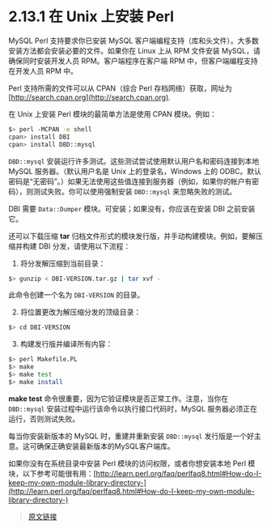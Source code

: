 # 2.13.1 在 Unix 上安装 Perl

MySQL Perl 支持要求你已安装 MySQL 客户端编程支持（库和头文件）。大多数安装方法都会安装必要的文件。如果你在 Linux 上从 RPM 文件安装 MySQL，请确保同时安装开发人员 RPM。客户端程序在客户端 RPM 中，但客户端编程支持在开发人员 RPM 中。

Perl 支持所需的文件可以从 CPAN（综合 Perl 存档网络）获取，网址为 [http://search.cpan.org](http://search.cpan.org).

在 Unix 上安装 Perl 模块的最简单方法是使用 CPAN 模块。例如：

```bash
$> perl -MCPAN -e shell
cpan> install DBI
cpan> install DBD::mysql
```

`DBD::mysql` 安装运行许多测试。这些测试尝试使用默认用户名和密码连接到本地 MySQL 服务器。（默认用户名是 Unix 上的登录名，Windows 上的 ODBC。默认密码是“无密码”。）如果无法使用这些值连接到服务器（例如，如果你的帐户有密码），则测试失败。你可以使用强制安装 `DBD::mysql` 来忽略失败的测试。

DBI 需要 `Data::Dumper` 模块。可安装；如果没有，你应该在安装 DBI 之前安装它。

还可以下载压缩 **tar** 归档文件形式的模块发行版，并手动构建模块。例如，要解压缩并构建 DBI 分发，请使用以下流程：

1. 将分发解压缩到当前目录：

```bash
$> gunzip < DBI-VERSION.tar.gz | tar xvf -
```

此命令创建一个名为 `DBI-VERSION` 的目录。

2. 将位置更改为解压缩分发的顶级目录：

```bash
$> cd DBI-VERSION
```

3. 构建发行版并编译所有内容：

```bash
$> perl Makefile.PL
$> make
$> make test
$> make install
```

**make test** 命令很重要，因为它验证模块是否正常工作。注意，当你在 `DBD::mysql` 安装过程中运行该命令以执行接口代码时，MySQL 服务器必须正在运行，否则测试失败。

每当你安装新版本的 MySQL 时，重建并重新安装 `DBD::mysql` 发行版是一个好主意。这可确保正确安装最新版本的MySQL客户端库。

如果你没有在系统目录中安装 Perl 模块的访问权限，或者你想安装本地 Perl 模块，以下参考可能很有用：[http://learn.perl.org/faq/perlfaq8.html#How-do-I-keep-my-own-module-library-directory-](http://learn.perl.org/faq/perlfaq8.html#How-do-I-keep-my-own-module-library-directory-)

> [原文链接](https://dev.mysql.com/doc/refman/8.0/en/perl-installation.html)
